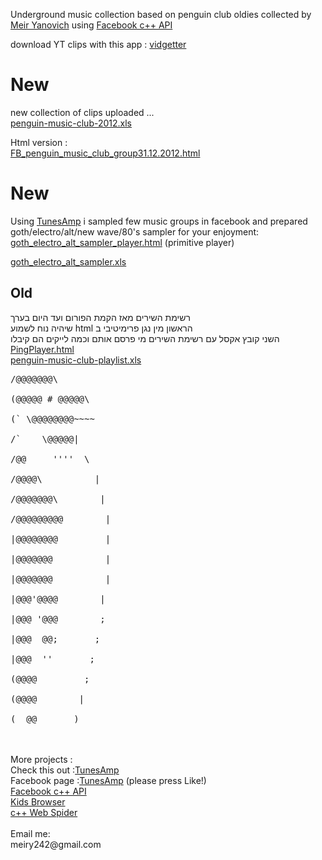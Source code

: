 Underground music collection based on penguin club oldies collected by [Meir Yanovich](http://il.linkedin.com/in/meiryanovich) using [Facebook c++ API](http://code.google.com/p/facebook-cpp-graph-api/) <br>

download YT clips with this app : <a href='https://code.google.com/p/vidgetter/'>vidgetter</a>

<h1>New</h1>
new collection of clips uploaded ...<br>
<a href='http://code.google.com/p/penguin-music-club/downloads/detail?name=penguin-music-club-playlist_31.12.2012.xls&can=2'>penguin-music-club-2012.xls</a>

Html version :<br>
<a href='http://code.google.com/p/penguin-music-club/downloads/detail?name=FB_penguin_music_club_group31.12.2012.html'>FB_penguin_music_club_group31.12.2012.html</a>


<h1>New</h1>

Using <a href='http://code.google.com/p/play-list-builder/'>TunesAmp</a> i sampled few  music groups in facebook and prepared<br>
goth/electro/alt/new wave/80's sampler for your enjoyment: <br>
<a href='http://code.google.com/p/penguin-music-club/downloads/detail?name=goth_electro_alt_sampler_player.html'>goth_electro_alt_sampler_player.html</a>  (primitive player) <br>

<a href='http://code.google.com/p/penguin-music-club/downloads/detail?name=goth_electro_alt_sampler.xls'>goth_electro_alt_sampler.xls</a><br>


<h2>Old</h2>
רשימת השירים מאז הקמת הפורום ועד היום בערך <br>
שיהיה נוח לשמוע html הראשון מין נגן פרימיטיבי ב <br>
השני קובץ אקסל עם רשימת השירים מי פרסם אותם וכמה לייקים הם קיבלו <br>
<a href='http://penguin-music-club.googlecode.com/files/PingPlayer.html'>PingPlayer.html</a> <br>
<a href='http://penguin-music-club.googlecode.com/files/penguin-music-club-playlist.xls'>penguin-music-club-playlist.xls</a> <br>

<pre>
/@@@@@@@\<br>
(@@@@@ # @@@@@\<br>
(` \@@@@@@@@~~~~<br>
/`    \@@@@@|<br>
/@@     ''''  \<br>
/@@@@\          |<br>
/@@@@@@@\        |<br>
/@@@@@@@@@        |<br>
|@@@@@@@@         |<br>
|@@@@@@@          |<br>
|@@@@@@@          |<br>
|@@@'@@@@        |<br>
|@@@ '@@@        ;<br>
|@@@  @@;       ;<br>
|@@@  ''       ;<br>
(@@@@         ;<br>
(@@@@        |<br>
(__@@_______)</pre>

<br>
<br>
More projects :<br>
Check this out :<a href='https://code.google.com/p/play-list-builder'>TunesAmp</a><br>
Facebook page :<a href='http://www.facebook.com/TunesAmp'>TunesAmp</a> (please press Like!)<br>
<a href='http://code.google.com/p/facebook-cpp-graph-api/'>Facebook c++ API</a><br>
<a href='http://code.google.com/p/kidsbrowser/'>Kids Browser</a><br>
<a href='http://code.google.com/p/driller-cpp-web-crawler/'>c++ Web Spider</a><br>
<br>
Email me:<br>
meiry242@gmail.com